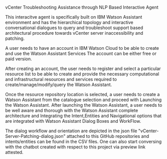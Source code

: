vCenter Troubleshooting Assistance through NLP Based Interactive Agent


This interacitve agent is specifically built on IBM Watson Assistant environment and has the hierarchical topology and interactive conversational dialogues to query and troubleshoot support based architectural procedure towards vCenter server inaccessibility and patching.

A user needs to have an account in IBM Watson Cloud to be able to create and use the Watson Assistant Services The account can be either free or paid version.

After creating an account, the user needs to register and select a particular resource list to be able to create and provide the necessary computational and infrastructural resources and services required to create/manage/modify/query the Watson Assistant.

Once the resource repository location is selected, a user needs to create a Watson Assistant  from the catalogue selection and proceed with Launching the Watson Assistant. After launching the Watson Assistant, a user needs to be well aware and thorough with the Watson Assistant complete architecture and Integrating the Intent,Entities and Navigational options that are integrated with Watson Assistant Dialog Boxes and WorkFlow.

The dialog workflow and orientation are depicted in the json file "vCenter-Server-Patching-dialog.json" attached to this GitHub repositories and intents/entities can be found in the CSV files. One can also start conversing with the chatbot created with respect to this project via preview link attested.

